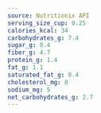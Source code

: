 ```yaml
---
source: Nutritionix API
serving_size_cup: 0.25
calories_kcal: 34
carbohydrates_g: 7.4
sugar_g: 0.4
fiber_g: 4.7
protein_g: 1.4
fat_g: 1.1
saturated_fat_g: 0.4
cholesterol_mg: 0
sodium_mg: 5
net_carbohydrates_g: 2.7
---
```


